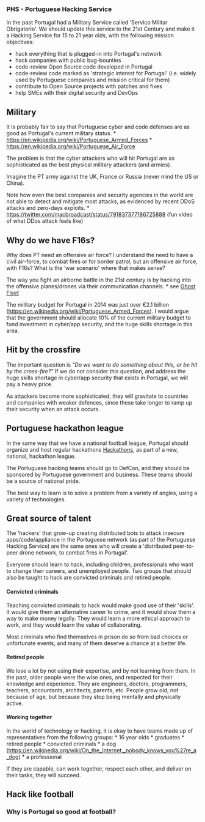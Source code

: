 ### PHS - Portuguese Hacking Service

In the past Portugal had a Military Service called 'Servico Militar Obrigatorio'. We should update this service to the 21st Century and make it a Hacking Service for 15 to 21 year olds, with the following mission objectives:

   * hack everything that is plugged-in into Portugal's network
   * hack companies with public bug-bounties
   * code-review Open Source code developed in Portugal
   * code-review code marked as 'strategic interest for Portugal' (i.e. widely used by Portuguese companies and mission critical for them)
   * contribute to Open Source projects with patches and fixes
   * help SMEs with their digital security and DevOps
   
## Military

It is probably fair to say that Portuguese cyber and code defenses are as good as Portugal's current military status. 
    * https://en.wikipedia.org/wiki/Portuguese_Armed_Forces
    * https://en.wikipedia.org/wiki/Portuguese_Air_Force

The problem is that the cyber attackers who will hit Portugal are as sophisticated as the best physical military attackers (and armies).

Imagine the PT army against the UK, France or Russia (never mind the US or China). 

Note how even the best companies and security agencies in the world are not able to detect and mitigate most attacks, as evidenced by recent DDoS attacks and zero-days exploits.
        * https://twitter.com/macbroadcast/status/791837377186725888 (fun video of what DDos attack feels like)

## Why do we have F16s?

Why does PT need an offensive air force? I understand the need to have a civil air-force,  to combat fires or for border patrol, but an offensive air force, with F16s? What is the 'war scenario' where that makes sense? 

The way you fight an airborne battle in the 21st century is by hacking into the offensive planes/drones via their communication channels.
    * see [Ghost Fleet](https://www.amazon.co.uk/Ghost-Fleet-Novel-Next-World/dp/0544142845)
        

The military budget for Portugal in 2014 was just over €2.1 billion (https://en.wikipedia.org/wiki/Portuguese_Armed_Forces). I would argue that the government should allocate 10% of the current military budget to fund investment in cyber/app security, and the huge skills shortage in this area. 

## Hit by the crossfire

The important question is _"Do we want to do something about this, or be hit by the cross-fire?"_ If we do not consider this question, and address the huge skills shortage in cyber/app security that exists in Portugal, we will pay a heavy price. 

As attackers become more sophisticated, they will gravitate to countries and companies with weaker defences, since these take longer to ramp up their security when an attack occurs. 


## Portuguese hackathon league
 
In the same way that we have a national football league, Portugal should organize and host regular hackathons [Hackathons](https://en.wikipedia.org/wiki/Hackathon), as part of a new, national, hackathon league.

The  Portuguese hacking teams should go to DefCon, and they should be sponsored by Portuguese government and business. These teams should be a source of national pride.     

The best way to learn is to solve a problem from a variety of angles, using a variety of technologies.


## Great source of talent

The 'hackers' that grow-up creating distributed bots to attack insecure apps/code/appliance in the Portuguese network (as part of the Portuguese Hacking Service) are the same ones who will create a 'distributed peer-to-peer drone network, to combat fires in Portugal'.  

Everyone should learn to hack, including children, professionals who want to change their careers, and unemployed people. Two groups that should also be taught to hack are convicted criminals and retired people.
 
#### Convicted criminals
Teaching convicted criminals to hack would make good use of their 'skills'. It would give them an alternative career to crime, and it would show them a way to make money legally. They would learn a more ethical approach to work, and they would learn the value of collaborating. 

Most criminals who find themselves in prison do so from bad choices or unfortunate events, and many of them deserve a chance at a better life.
 
#### Retired people
We lose a lot by not using their expertise, and by not learning from them. In the past, older people were the wise ones, and respected for their knowledge and experience. 
They are engineers, doctors, programmers, teachers, accountants, architects, parents, etc.
People grow old, not because of age, but because they stop being mentally and physically active. 

#### Working together

In the world of technology or hacking, it is okay to have teams made up of representatives from the following groups:
    * 16 year olds
    * graduates
    * retired people
    * convicted criminals
    * a dog (https://en.wikipedia.org/wiki/On_the_Internet,_nobody_knows_you%27re_a_dog)
    * a professional
    
If they are capable, can work together, respect each other, and deliver on their tasks, they will succeed.
  
## Hack like football

### Why is Portugal so good at football?
